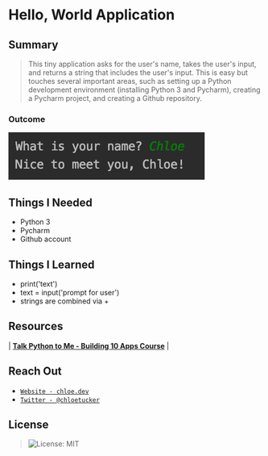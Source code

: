 # Hello, World Application
## Summary
> This tiny application asks for the user's name, takes the user's input, and returns a string that includes the user's input. This is easy but touches several important areas, such as setting up a Python development environment (installing Python 3 and Pycharm), creating a Pycharm project, and creating a Github repository.
### Outcome
[![PROJECT SUMMARY](https://raw.githubusercontent.com/chloetucker/Hello-World/master/Project%20Screenshot.png)]()

## Things I Needed
- Python 3
- Pycharm
- Github account

## Things I Learned
- print('text')
- text = input('prompt for user')
- strings are combined via +

## Resources
| <a href="https://github.com/mikeckennedy/python-jumpstart-course-demos" target="_blank">**Talk Python to Me - Building 10 Apps Course**</a> |

## Reach Out
- <a href="https://chloe.dev/" target="_blank">`Website - chloe.dev`</a>
- <a href="https://twitter.com/_chloetucker" target="_blank">`Twitter - @chloetucker`</a>

## License
> ![License: MIT](https://img.shields.io/badge/License-MIT-blue.svg)
